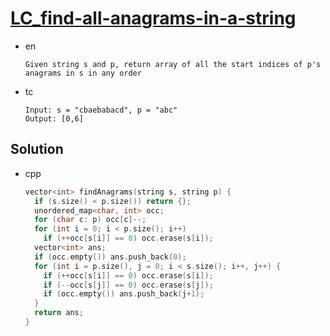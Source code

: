 # [LC_find-all-anagrams-in-a-string](https://leetcode.com/problems/find-all-anagrams-in-a-string)

* en

  ```en
  Given string s and p, return array of all the start indices of p's anagrams in s in any order
  ```

* tc

  ```tc
  Input: s = "cbaebabacd", p = "abc"
  Output: [0,6]
  ```

## Solution

* cpp

  ```cpp
  vector<int> findAnagrams(string s, string p) {
    if (s.size() < p.size()) return {};
    unordered_map<char, int> occ;
    for (char c: p) occ[c]--;
    for (int i = 0; i < p.size(); i++)
      if (++occ[s[i]] == 0) occ.erase(s[i]);
    vector<int> ans;
    if (occ.empty()) ans.push_back(0);
    for (int i = p.size(), j = 0; i < s.size(); i++, j++) {
      if (++occ[s[i]] == 0) occ.erase(s[i]);
      if (--occ[s[j]] == 0) occ.erase(s[j]);
      if (occ.empty()) ans.push_back(j+1);
    }
    return ans;
  }
  ```
